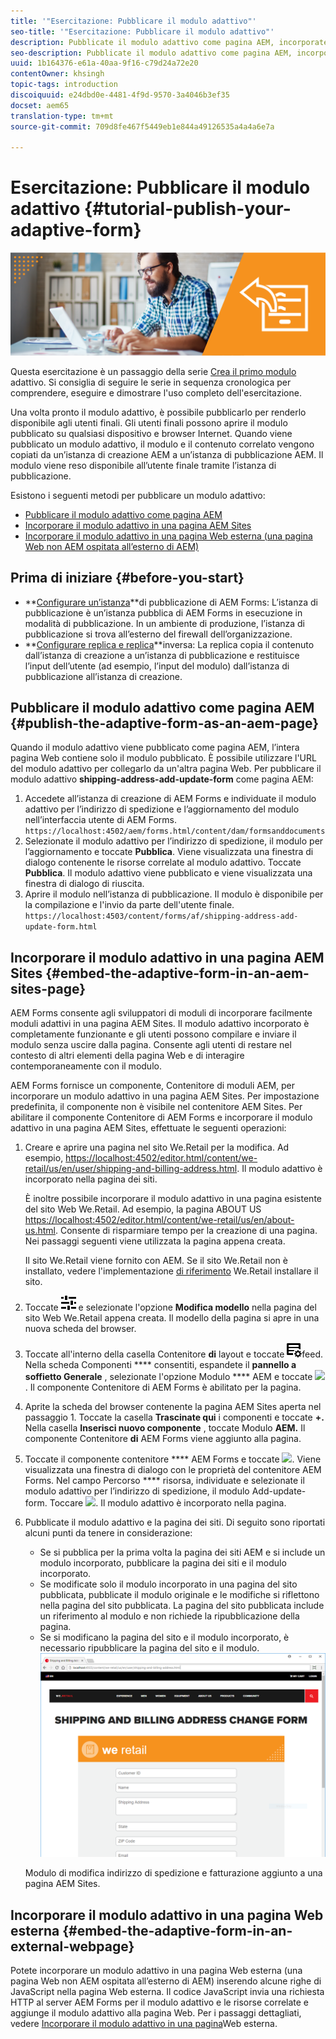 ```yaml
---
title: '"Esercitazione: Pubblicare il modulo adattivo"'
seo-title: '"Esercitazione: Pubblicare il modulo adattivo"'
description: Pubblicate il modulo adattivo come pagina AEM, incorporate il modulo in una pagina AEM Sites o incorporate il modulo adattivo in una pagina Web esterna
seo-description: Pubblicate il modulo adattivo come pagina AEM, incorporate il modulo in una pagina AEM Sites o incorporate il modulo adattivo in una pagina Web esterna
uuid: 1b164376-e61a-40aa-9f16-c79d24a72e20
contentOwner: khsingh
topic-tags: introduction
discoiquuid: e24dbd0e-4481-4f9d-9570-3a4046b3ef35
docset: aem65
translation-type: tm+mt
source-git-commit: 709d8fe467f5449eb1e844a49126535a4a4a6e7a

---
```



# Esercitazione: Pubblicare il modulo adattivo {#tutorial-publish-your-adaptive-form}

![](do-not-localize/13-publish-your-adaptive-form-small.png)

Questa esercitazione è un passaggio della serie [Crea il primo modulo](https://helpx.adobe.com/experience-manager/6-3/forms/using/create-your-first-adaptive-form.html) adattivo. Si consiglia di seguire le serie in sequenza cronologica per comprendere, eseguire e dimostrare l&#39;uso completo dell&#39;esercitazione.

Una volta pronto il modulo adattivo, è possibile pubblicarlo per renderlo disponibile agli utenti finali. Gli utenti finali possono aprire il modulo pubblicato su qualsiasi dispositivo e browser Internet. Quando viene pubblicato un modulo adattivo, il modulo e il contenuto correlato vengono copiati da un’istanza di creazione AEM a un’istanza di pubblicazione AEM. Il modulo viene reso disponibile all’utente finale tramite l’istanza di pubblicazione.

Esistono i seguenti metodi per pubblicare un modulo adattivo:

* [Pubblicare il modulo adattivo come pagina AEM](../../forms/using/publish-your-adaptive-form.md#publish-the-adaptive-form-as-an-aem-page)
* [Incorporare il modulo adattivo in una pagina AEM Sites](#embed-the-adaptive-form-in-an-aem-sites-page)
* [Incorporare il modulo adattivo in una pagina Web esterna (una pagina Web non AEM ospitata all’esterno di AEM)](../../forms/using/publish-your-adaptive-form.md)

## Prima di iniziare {#before-you-start}

* **[Configurare un’istanza](https://helpx.adobe.com/experience-manager/6-3/forms/using/installing-configuring-aem-forms-osgi.html)**di pubblicazione di AEM Forms: L’istanza di pubblicazione è un’istanza pubblica di AEM Forms in esecuzione in modalità di pubblicazione. In un ambiente di produzione, l’istanza di pubblicazione si trova all’esterno del firewall dell’organizzazione.
* **[Configurare replica e replica](https://helpx.adobe.com/experience-manager/6-3/help/sites-deploying/replication.html)**inversa: La replica copia il contenuto dall’istanza di creazione a un’istanza di pubblicazione e restituisce l’input dell’utente (ad esempio, l’input del modulo) dall’istanza di pubblicazione all’istanza di creazione.

## Pubblicare il modulo adattivo come pagina AEM {#publish-the-adaptive-form-as-an-aem-page}

Quando il modulo adattivo viene pubblicato come pagina AEM, l’intera pagina Web contiene solo il modulo pubblicato. È possibile utilizzare l&#39;URL del modulo adattivo per collegarlo da un&#39;altra pagina Web. Per pubblicare il modulo adattivo **shipping-address-add-update-form** come pagina AEM:

1. Accedete all’istanza di creazione di AEM Forms e individuate il modulo adattivo per l’indirizzo di spedizione e l’aggiornamento del modulo nell’interfaccia utente di AEM Forms.
   `https://localhost:4502/aem/forms.html/content/dam/formsanddocuments`
1. Selezionate il modulo adattivo per l’indirizzo di spedizione, il modulo per l’aggiornamento e toccate **Pubblica**. Viene visualizzata una finestra di dialogo contenente le risorse correlate al modulo adattivo. Toccate **Pubblica**. Il modulo adattivo viene pubblicato e viene visualizzata una finestra di dialogo di riuscita.
1. Aprire il modulo nell’istanza di pubblicazione. Il modulo è disponibile per la compilazione e l&#39;invio da parte dell&#39;utente finale.
   `https://localhost:4503/content/forms/af/shipping-address-add-update-form.html`

## Incorporare il modulo adattivo in una pagina AEM Sites {#embed-the-adaptive-form-in-an-aem-sites-page}

AEM Forms consente agli sviluppatori di moduli di incorporare facilmente moduli adattivi in una pagina AEM Sites. Il modulo adattivo incorporato è completamente funzionante e gli utenti possono compilare e inviare il modulo senza uscire dalla pagina. Consente agli utenti di restare nel contesto di altri elementi della pagina Web e di interagire contemporaneamente con il modulo.

AEM Forms fornisce un componente, Contenitore di moduli AEM, per incorporare un modulo adattivo in una pagina AEM Sites. Per impostazione predefinita, il componente non è visibile nel contenitore AEM Sites. Per abilitare il componente Contenitore di AEM Forms e incorporare il modulo adattivo in una pagina AEM Sites, effettuate le seguenti operazioni:

1. Creare e aprire una pagina nel sito We.Retail per la modifica. Ad esempio, [https://localhost:4502/editor.html/content/we-retail/us/en/user/shipping-and-billing-address.html](https://localhost:4502/editor.html/content/we-retail/us/en/user/shipping-and-billing-address.html). Il modulo adattivo è incorporato nella pagina dei siti.

   È inoltre possibile incorporare il modulo adattivo in una pagina esistente del sito Web We.Retail. Ad esempio, la pagina ABOUT US [https://localhost:4502/editor.html/content/we-retail/us/en/about-us.html](https://localhost:4502/editor.html/content/we-retail/us/en/about-us.html). Consente di risparmiare tempo per la creazione di una pagina. Nei passaggi seguenti viene utilizzata la pagina appena creata.

   Il sito We.Retail viene fornito con AEM. Se il sito We.Retail non è installato, vedere l&#39;implementazione [di riferimento](https://helpx.adobe.com/experience-manager/6-3/help/sites-developing/we-retail.html) We.Retail installare il sito.

1. Toccate ![le informazioni sulla pagina delle proprietà](assets/properties.png) e selezionate l&#39;opzione **Modifica modello** nella pagina del sito Web We.Retail appena creata. Il modello della pagina si apre in una nuova scheda del browser.
1. Toccate all&#39;interno della casella Contenitore **di** layout e toccate ![Gestione](assets/feedmanagement.png)feed. Nella scheda Componenti **** consentiti, espandete il **pannello a soffietto Generale** , selezionate l&#39;opzione Modulo **** AEM e toccate ![](https://helpx.adobe.com/content/dam/help/en/aem-forms/icons/AEM_6_3_Forms_save.PNG). Il componente Contenitore di AEM Forms è abilitato per la pagina.

1. Aprite la scheda del browser contenente la pagina AEM Sites aperta nel passaggio 1. Toccate la casella **Trascinate qui** i componenti e toccate **+.** Nella casella **Inserisci nuovo componente** , toccate Modulo **AEM.** Il componente Contenitore **di** AEM Forms viene aggiunto alla pagina.
1. Toccate il componente contenitore **** AEM Forms e toccate ![](https://helpx.adobe.com/content/dam/help/en/aem-forms/6-2/cmppr.png). Viene visualizzata una finestra di dialogo con le proprietà del contenitore AEM Forms. Nel campo Percorso **** risorsa, individuate e selezionate il modulo adattivo per l’indirizzo di spedizione, il modulo Add-update-form. Toccare ![](https://helpx.adobe.com/content/dam/help/en/aem-forms/icons/AEM_6_3_Forms_save.PNG). Il modulo adattivo è incorporato nella pagina.
1. Pubblicate il modulo adattivo e la pagina dei siti. Di seguito sono riportati alcuni punti da tenere in considerazione:

   * Se si pubblica per la prima volta la pagina dei siti AEM e si include un modulo incorporato, pubblicare la pagina dei siti e il modulo incorporato.
   * Se modificate solo il modulo incorporato in una pagina del sito pubblicata, pubblicate il modulo originale e le modifiche si riflettono nella pagina del sito pubblicata. La pagina del sito pubblicata include un riferimento al modulo e non richiede la ripubblicazione della pagina.
   * Se si modificano la pagina del sito e il modulo incorporato, è necessario ripubblicare la pagina del sito e il modulo.
   ![embed-in-aem-sites](assets/embed-in-aem-sites.png)

   Modulo di modifica indirizzo di spedizione e fatturazione aggiunto a una pagina AEM Sites.

## Incorporare il modulo adattivo in una pagina Web esterna {#embed-the-adaptive-form-in-an-external-webpage}

Potete incorporare un modulo adattivo in una pagina Web esterna (una pagina Web non AEM ospitata all’esterno di AEM) inserendo alcune righe di JavaScript nella pagina Web esterna. Il codice JavaScript invia una richiesta HTTP al server AEM Forms per il modulo adattivo e le risorse correlate e aggiunge il modulo adattivo alla pagina Web. Per i passaggi dettagliati, vedere [Incorporare il modulo adattivo in una pagina](/help/forms/using/embed-adaptive-form-external-web-page.md)Web esterna.
